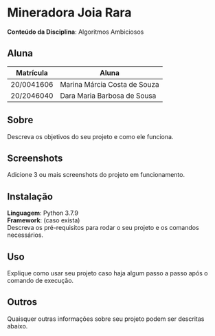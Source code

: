 # Mineradora Joia Rara

**Conteúdo da Disciplina**: Algoritmos Ambiciosos <br>

## Aluna
|Matrícula | Aluna |
| -- | -- |
| 20/0041606  |  Marina Márcia Costa de Souza |
| 20/2046040  |  Dara Maria Barbosa de Sousa  |

## Sobre 
Descreva os objetivos do seu projeto e como ele funciona. 

## Screenshots
Adicione 3 ou mais screenshots do projeto em funcionamento.

## Instalação 
**Linguagem**: Python 3.7.9 <br>
**Framework**: (caso exista)<br>
Descreva os pré-requisitos para rodar o seu projeto e os comandos necessários.

## Uso 
Explique como usar seu projeto caso haja algum passo a passo após o comando de execução.

## Outros 
Quaisquer outras informações sobre seu projeto podem ser descritas abaixo.
